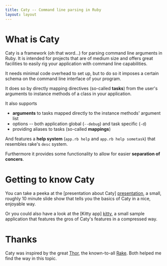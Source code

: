 ```yaml
---
title: Caty -- Command line parsing in Ruby
layout: layout
---
```


What is Caty
============

Caty is a framework (oh that word...) for parsing command line arguments
in Ruby. It is intended for projects that are of medium size and offers
great facilities to easily rig your application with command line
capabilities.

It needs minimal code overhead to set up, but to do so it imposes a
certain schema on the command line interface of your program.

It does so by directly mapping directives (so-called **tasks**) from the
user's arguments to instance methods of a class in your application.

It also supports

*   **arguments** to tasks mapped directly to the instance methods'
    argument list
*   options -- both application global (`--debug`) and task specific
    (`-d`)
*   providing aliases to tasks (so-called **mappings**)

And features a **help system** (`app.rb help` and `app.rb help sometask`)
that resembles rake's `desc` system.

Furthermore it provides some functionality to allow for easier **separation
of concers**.

Getting to know Caty
====================

You can take a peeka at the [presentation about Caty] [presentation], a
small, roughly 10 minute slide show that tells you the basics of Caty in
a nice, enjoyable way.

Or you could also have a look at the [Kitty app] [kitty], a small sample application
that features the gros of Caty's features in a compressed way.

Thanks
======

Caty was inspired by the great [Thor][], the known-to-all [Rake][].
Both helped me find the way in this topic.

[thor]:          http://yehudakatz.com/2008/05/12/by-thors-hammer/  "The great Thor, an inspiration for Caty"
[rake]:          http://rake.rubyforge.org/                         "The great Rake, an inspiration for Caty"
[presentation]:  /presenty                                          "A presentation about Caty -- great for a quick introduction"
[kitty]:         /kitty.html                                        "The kitty application -- a small show-off of Caty's functionalities"

